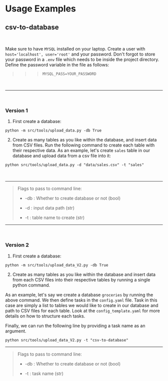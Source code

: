 # Usage Examples

## csv-to-database

<br>

Make sure to have `MYSQL` installed on your laptop. Create a user with 
`host='localhost', user='root'` and your password. Don't forgot to store your password in a `.env` file which needs to be inside the project directory. Define the password variable in the file as follows:

>>> ```MYSQL_PASS=YOUR_PASSWORD```

<br>

___

<br>

### Version 1

1. First create a database:

```python -m src/tools/upload_data.py -db True```

2. Create as many tables as you like within the database, and insert data from CSV files. Run the following command to create each table with their respective data. As an example, let's create `sales` table in our database and upload data from a csv file into it:

```python src/tools/upload_data.py -d "data/sales.csv" -t "sales" ```

<br>

___

> Flags to pass to command line:
>
> - -db : Whether to create database or not (bool)
>    
> - -d : input data path (str)
>    
> - -t : table name to create (str)

___

<br>

### Version 2

1. First create a database:

```python -m src/tools/upload_data_V2.py -db True```

2. Create as many tables as you like within the database and insert data from each CSV files into their respective tables by running a single python command.

As an example, let's say we create a database `groceries` by running the above command. We then define tasks in the `config.yaml` file. Task in this case are simply a list to tables we would like to create in our database and path to CSV files for each table. Look at the `config_template.yaml` for more details on how to structure each tasks. 

Finally, we can run the following line by providing a task name as an argument. 

```python src/tools/upload_data_V2.py -t "csv-to-database" ```

___

> Flags to pass to command line:
>
> - -db : Whether to create database or not (bool)
>    
> - -t : task name (str)
